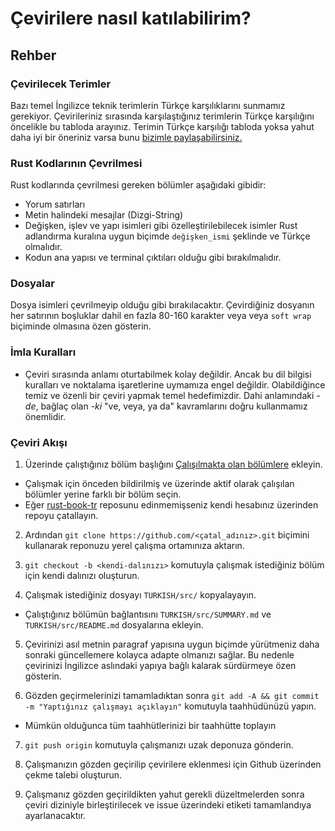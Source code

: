 # Çevirilere nasıl katılabilirim?

## Rehber

### Çevirilecek Terimler

Bazı temel İngilizce teknik terimlerin Türkçe karşılıklarını sunmamız gerekiyor. Çevirileriniz sırasında karşılaştığınız terimlerin Türkçe karşılığını öncelikle bu tabloda arayınız. Terimin Türkçe karşılığı tabloda yoksa yahut daha iyi bir öneriniz varsa bunu [bizimle paylaşabilirsiniz.](https://github.com/RustDili/rust-book-tr/discussions/2)

### Rust Kodlarının Çevrilmesi

Rust kodlarında çevrilmesi gereken bölümler aşağıdaki gibidir:

- Yorum satırları
- Metin halindeki mesajlar (Dizgi-String)
- Değişken, işlev ve yapı isimleri gibi özelleştirilebilecek isimler Rust adlandırma kuralına uygun biçimde `değişken_ismi` şeklinde ve Türkçe olmalıdır.
- Kodun ana yapısı ve terminal çıktıları olduğu gibi bırakılmalıdır.

### Dosyalar

Dosya isimleri çevrilmeyip olduğu gibi bırakılacaktır. Çevirdiğiniz dosyanın her satırının boşluklar dahil en fazla 80-160 karakter veya veya `soft wrap` biçiminde olmasına özen gösterin. 

### İmla Kuralları 
- Çeviri sırasında anlamı oturtabilmek kolay değildir. Ancak bu dil bilgisi kuralları ve noktalama işaretlerine uymamıza engel değildir. Olabildiğince temiz ve özenli bir çeviri yapmak temel hedefimizdir. Dahi anlamındaki *-de*, bağlaç olan *-ki* "ve, veya, ya da" kavramlarını doğru kullanmamız önemlidir.

### Çeviri Akışı

01. Üzerinde çalıştığınız bölüm başlığını [Çalışılmakta olan bölümlere](https://github.com/RustDili/rust-book-tr/issues/3) ekleyin. 
  - Çalışmak için önceden bildirilmiş ve üzerinde aktif olarak çalışılan bölümler yerine farklı bir bölüm seçin.
  - Eğer [rust-book-tr](https://github.com/RustDili/rust-book-tr) reposunu edinmemişseniz kendi hesabınız üzerinden repoyu çatallayın.

02. Ardından `git clone https://github.com/<çatal_adınız>.git` biçimini kullanarak reponuzu yerel çalışma ortamınıza aktarın.

03. `git checkout -b <kendi-dalınızı>` komutuyla çalışmak istediğiniz bölüm için kendi dalınızı oluşturun.

04. Çalışmak istediğiniz dosyayı `TURKISH/src/` kopyalayayın.
  - Çalıştığınız bölümün bağlantısını `TURKISH/src/SUMMARY.md` ve `TURKISH/src/README.md` dosyalarına ekleyin.    

05. Çevirinizi asıl metnin paragraf yapısına uygun biçimde yürütmeniz daha sonraki güncellemere kolayca adapte olmanızı sağlar. Bu nedenle çevirinizi İngilizce aslındaki yapıya bağlı kalarak sürdürmeye özen gösterin.

06. Gözden geçirmelerinizi tamamladıktan sonra `git add -A && git commit -m "Yaptığınız çalışmayı açıklayın"` komutuyla taahhüdünüzü yapın.
  - Mümkün olduğunca tüm taahhütlerinizi bir taahhütte toplayın

07. `git push origin` komutuyla çalışmanızı uzak deponuza gönderin. 

08. Çalışmanızın gözden geçirilip çevirilere eklenmesi için Github üzerinden çekme talebi oluşturun.

09. Çalışmanız gözden geçirildikten yahut gerekli düzeltmelerden sonra çeviri diziniyle birleştirilecek ve issue üzerindeki etiketi tamamlandıya ayarlanacaktır.   
